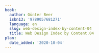 ```yaml
---
book:
  author: Günter Beer
  isbn13: '9789057681271'
  language: en
  slug: web-design-index-by-content-04
  title: Web Design Index by Content.04
plan:
  date_added: '2020-10-04'
---
```

